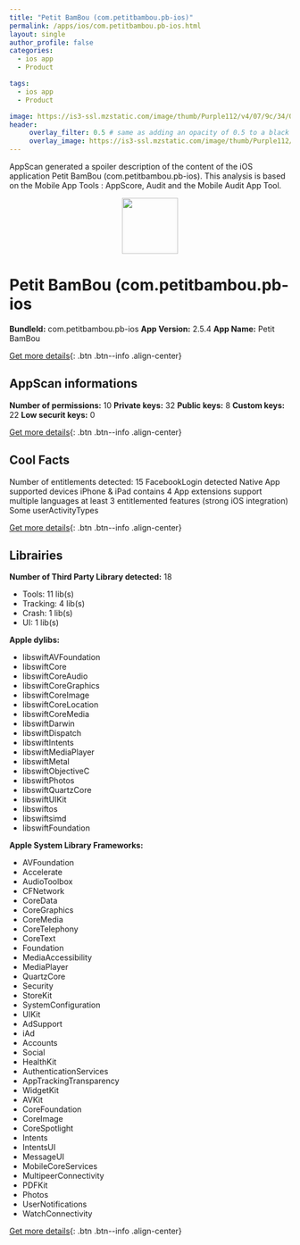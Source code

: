 ```yaml
---
title: "Petit BamBou (com.petitbambou.pb-ios)"
permalink: /apps/ios/com.petitbambou.pb-ios.html
layout: single
author_profile: false
categories: 
  - ios app 
  - Product 

tags: 
  - ios app 
  - Product 

image: https://is3-ssl.mzstatic.com/image/thumb/Purple112/v4/07/9c/34/079c3487-d9fe-5dfd-b99f-ddcc5559c44c/AppIcon-0-0-1x_U007emarketing-0-0-0-7-0-0-sRGB-0-0-0-GLES2_U002c0-512MB-85-220-0-0.png/512x512bb.jpg
header: 
     overlay_filter: 0.5 # same as adding an opacity of 0.5 to a black background
     overlay_image: https://is3-ssl.mzstatic.com/image/thumb/Purple112/v4/07/9c/34/079c3487-d9fe-5dfd-b99f-ddcc5559c44c/AppIcon-0-0-1x_U007emarketing-0-0-0-7-0-0-sRGB-0-0-0-GLES2_U002c0-512MB-85-220-0-0.png/512x512bb.jpg
---
```

AppScan generated a spoiler description of the content of the iOS application Petit BamBou (com.petitbambou.pb-ios). This analysis is based on the Mobile App Tools : AppScore, Audit and the Mobile Audit App Tool.

  
  
<div style="text-align: center;"><img src="https://is3-ssl.mzstatic.com/image/thumb/Purple112/v4/07/9c/34/079c3487-d9fe-5dfd-b99f-ddcc5559c44c/AppIcon-0-0-1x_U007emarketing-0-0-0-7-0-0-sRGB-0-0-0-GLES2_U002c0-512MB-85-220-0-0.png/512x512bb.jpg" width="100" height="100"></div>  
  
# Petit BamBou (com.petitbambou.pb-ios

**BundleId:** com.petitbambou.pb-ios
**App Version:** 2.5.4
**App Name:** Petit BamBou


[Get more details](/pricing.html){: .btn .btn--info .align-center}  
  
## AppScan informations 

**Number of permissions:** 10
**Private keys:** 32
**Public keys:** 8
**Custom keys:** 22
**Low securit keys:** 0
  
[Get more details](/pricing.html){: .btn .btn--info .align-center}

## Cool Facts

Number of entitlements detected: 15
FacebookLogin detected
Native App
supported devices iPhone & iPad
contains 4 App extensions
support multiple languages
at least 3 entitlemented features (strong iOS integration)
Some userActivityTypes
  
[Get more details](/pricing.html){: .btn .btn--info .align-center}

## Librairies 
**Number of Third Party Library detected:** 18
- Tools: 11 lib(s)
- Tracking: 4 lib(s)
- Crash: 1 lib(s)
- UI: 1 lib(s)

**Apple dylibs:**
- libswiftAVFoundation
- libswiftCore
- libswiftCoreAudio
- libswiftCoreGraphics
- libswiftCoreImage
- libswiftCoreLocation
- libswiftCoreMedia
- libswiftDarwin
- libswiftDispatch
- libswiftIntents
- libswiftMediaPlayer
- libswiftMetal
- libswiftObjectiveC
- libswiftPhotos
- libswiftQuartzCore
- libswiftUIKit
- libswiftos
- libswiftsimd
- libswiftFoundation


**Apple System Library Frameworks:**
- AVFoundation
- Accelerate
- AudioToolbox
- CFNetwork
- CoreData
- CoreGraphics
- CoreMedia
- CoreTelephony
- CoreText
- Foundation
- MediaAccessibility
- MediaPlayer
- QuartzCore
- Security
- StoreKit
- SystemConfiguration
- UIKit
- AdSupport
- iAd
- Accounts
- Social
- HealthKit
- AuthenticationServices
- AppTrackingTransparency
- WidgetKit
- AVKit
- CoreFoundation
- CoreImage
- CoreSpotlight
- Intents
- IntentsUI
- MessageUI
- MobileCoreServices
- MultipeerConnectivity
- PDFKit
- Photos
- UserNotifications
- WatchConnectivity


  
[Get more details](/pricing.html){: .btn .btn--info .align-center}

